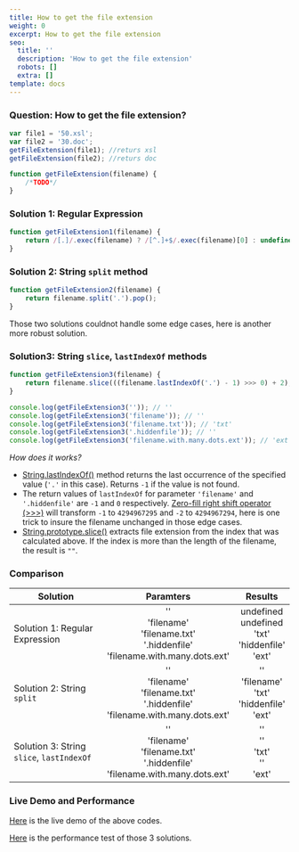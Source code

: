 ```yaml
---
title: How to get the file extension
weight: 0
excerpt: How to get the file extension
seo:
  title: ''
  description: 'How to get the file extension'
  robots: []
  extra: []
template: docs
---
```


### Question: How to get the file extension?

```javascript
var file1 = '50.xsl';
var file2 = '30.doc';
getFileExtension(file1); //returs xsl
getFileExtension(file2); //returs doc

function getFileExtension(filename) {
    /*TODO*/
}
```

### Solution 1: Regular Expression

```js
function getFileExtension1(filename) {
    return /[.]/.exec(filename) ? /[^.]+$/.exec(filename)[0] : undefined;
}
```

### Solution 2: String `split` method

```js
function getFileExtension2(filename) {
    return filename.split('.').pop();
}
```

Those two solutions couldnot handle some edge cases, here is another more robust solution.

### Solution3: String `slice`, `lastIndexOf` methods

```js
function getFileExtension3(filename) {
    return filename.slice(((filename.lastIndexOf('.') - 1) >>> 0) + 2);
}

console.log(getFileExtension3('')); // ''
console.log(getFileExtension3('filename')); // ''
console.log(getFileExtension3('filename.txt')); // 'txt'
console.log(getFileExtension3('.hiddenfile')); // ''
console.log(getFileExtension3('filename.with.many.dots.ext')); // 'ext'
```

_How does it works?_

-   [String.lastIndexOf()](https://developer.mozilla.org/en-US/docs/Web/JavaScript/Reference/Global_Objects/String/lastIndexOf) method returns the last occurrence of the specified value (`'.'` in this case). Returns `-1` if the value is not found.
-   The return values of `lastIndexOf` for parameter `'filename'` and `'.hiddenfile'` are `-1` and `0` respectively. [Zero-fill right shift operator (>>>)](https://developer.mozilla.org/en-US/docs/Web/JavaScript/Reference/Operators/Bitwise_Operators#%3E%3E%3E_%28Zero-fill_right_shift%29) will transform `-1` to `4294967295` and `-2` to `4294967294`, here is one trick to insure the filename unchanged in those edge cases.
-   [String.prototype.slice()](https://developer.mozilla.org/en-US/docs/Web/JavaScript/Reference/Global_Objects/String/slice) extracts file extension from the index that was calculated above. If the index is more than the length of the filename, the result is `""`.

### Comparison

| Solution                                  |                                          Paramters                                          |                                Results                                |
| ----------------------------------------- | :-----------------------------------------------------------------------------------------: | :-------------------------------------------------------------------: |
| Solution 1: Regular Expression            | ''<br> 'filename' <br> 'filename.txt' <br> '.hiddenfile' <br> 'filename.with.many.dots.ext' | undefined <br> undefined <br> 'txt' <br> 'hiddenfile' <br> 'ext' <br> |
| Solution 2: String `split`                | ''<br> 'filename' <br> 'filename.txt' <br> '.hiddenfile' <br> 'filename.with.many.dots.ext' |    '' <br> 'filename' <br> 'txt' <br> 'hiddenfile' <br> 'ext' <br>    |
| Solution 3: String `slice`, `lastIndexOf` | ''<br> 'filename' <br> 'filename.txt' <br> '.hiddenfile' <br> 'filename.with.many.dots.ext' |             '' <br> '' <br> 'txt' <br> '' <br> 'ext' <br>             |

### Live Demo and Performance

[Here](https://jsbin.com/tipofu/edit?js,console) is the live demo of the above codes.

[Here](http://jsperf.com/extract-file-extension) is the performance test of those 3 solutions.
